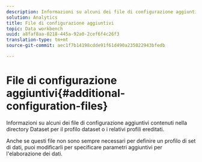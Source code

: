 ```yaml
---
description: Informazioni su alcuni dei file di configurazione aggiuntivi contenuti nella directory Dataset per il profilo dataset o i relativi profili ereditati.
solution: Analytics
title: File di configurazione aggiuntivi
topic: Data workbench
uuid: a8faf8aa-0218-445a-92a0-2cef6f4c26f3
translation-type: tm+mt
source-git-commit: aec1f7b14198cdde91f61d490a235022943bfedb

---
```



# File di configurazione aggiuntivi{#additional-configuration-files}

Informazioni su alcuni dei file di configurazione aggiuntivi contenuti nella directory Dataset per il profilo dataset o i relativi profili ereditati.

Anche se questi file non sono sempre necessari per definire un profilo di set di dati, puoi modificarli per specificare parametri aggiuntivi per l&#39;elaborazione dei dati.
